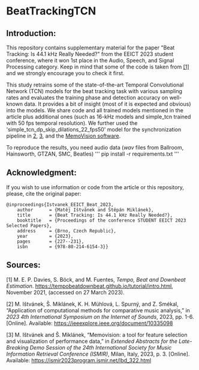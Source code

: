 # BeatTrackingTCN

## Introduction:

This repository contains supplementary material for the paper "Beat Tracking: Is 44.1 kHz Really Needed?" from the EEICT 2023 student conference, where it won 1st place in the Audio, Speech, and Signal Processing category.
Keep in mind that some of the code is taken from [[1]](https://tempobeatdownbeat.github.io/tutorial/intro.html) and we strongly encourage you to check it first.

This study retrains some of the state-of-the-art Temporal Convolutional Network (TCN) models for the beat tracking task with various sampling rates and evaluates the training phase and detection accuracy on well-known data. 
It provides a bit of insight (most of it is expected and obvious) into the models. We share code and all trained models mentioned in the article plus additional ones (such as 16-kHz models and simple_tcn trained with 50 fps temporal resolution).
We further used the 'simple_tcn_dp_skip_dilations_22_fps50' model for the synchronization pipeline in [2](https://ieeexplore.ieee.org/document/10335098), [3](https://ismir2023program.ismir.net/lbd_322.html), and the [MemoVision software](https://github.com/stepanmk/memovision).

To reproduce the results, you need audio data (_wav_ files from Ballroom, Hainsworth, GTZAN, SMC, Beatles)
'''
pip install -r requirements.txt
'''

## Acknowledgment:

If you wish to use information or code from the article or this repository, please, cite the original paper:

```
@inproceedings{Istvanek_EEICT_Beat_2023,
    author      = {Matěj Ištvánek and Štěpán Miklánek},
    title       = {Beat Tracking: Is 44.1 kHz Really Needed?},
    booktitle   = {Proceedings of the conference STUDENT EEICT 2023 Selected Papers},
    address     = {Brno, Czech Republic},
    year        = {2023},
    pages       = {227--231},
    isbn        = {978-80-214-6154-3}}
```

## Sources:

[1] M. E. P. Davies, S. Böck, and M. Fuentes, _Tempo, Beat and Downbeat Estimation_. https://tempobeatdownbeat.github.io/tutorial/intro.html, November 2021, (accessed on 27 March 2023).

[2] M. Ištvánek, Š. Miklánek, K. H. Mühlová, L. Spurný, and Z. Smékal, “Application of computational methods for comparative music analysis,” in _2023 4th International Symposium on the Internet of Sounds_, 2023, pp. 1-6. [Online]. Available: https://ieeexplore.ieee.org/document/10335098

[3] M. Ištvánek and Š. Miklánek, “Memovision: a tool for feature selection and visualization of performance data,” in _Extended Abstracts for the Late-Breaking Demo Session of the 24th International Society for Music Information Retrieval Conference (ISMIR)_, Milan, Italy, 2023, p. 3. [Online]. Available: https://ismir2023program.ismir.net/lbd_322.html
